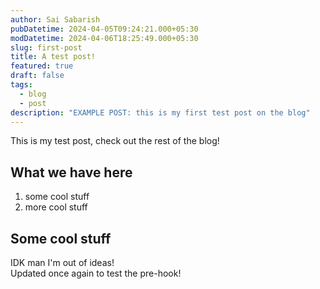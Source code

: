 ```yaml
---
author: Sai Sabarish
pubDatetime: 2024-04-05T09:24:21.000+05:30
modDatetime: 2024-04-06T18:25:49.000+05:30
slug: first-post
title: A test post!
featured: true
draft: false
tags:
  - blog
  - post
description: "EXAMPLE POST: this is my first test post on the blog"
---
```


This is my test post, check out the rest of the blog!

## What we have here

1. some cool stuff
2. more cool stuff

## Some cool stuff

IDK man I'm out of ideas!  
Updated once again to test the pre-hook!
